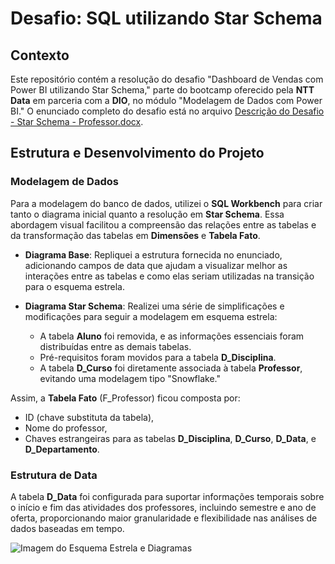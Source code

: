 # Desafio: SQL utilizando Star Schema

## Contexto

Este repositório contém a resolução do desafio "Dashboard de Vendas com Power BI utilizando Star Schema," parte do bootcamp oferecido pela **NTT Data** em parceria com a **DIO**, no módulo "Modelagem de Dados com Power BI." O enunciado completo do desafio está no arquivo [Descrição do Desafio - Star Schema - Professor.docx](https://academiapme-my.sharepoint.com/:w:/g/personal/renato_dio_me/EW6ICs-FWeJPjRJt5mhdTFABzxYtZl87MzYPc6s2N1aO7Q?rtime=_k5Bdx323Eg).

## Estrutura e Desenvolvimento do Projeto

### Modelagem de Dados

Para a modelagem do banco de dados, utilizei o **SQL Workbench** para criar tanto o diagrama inicial quanto a resolução em **Star Schema**. Essa abordagem visual facilitou a compreensão das relações entre as tabelas e da transformação das tabelas em **Dimensões** e **Tabela Fato**.

- **Diagrama Base**: Repliquei a estrutura fornecida no enunciado, adicionando campos de data que ajudam a visualizar melhor as interações entre as tabelas e como elas seriam utilizadas na transição para o esquema estrela.
  
- **Diagrama Star Schema**: Realizei uma série de simplificações e modificações para seguir a modelagem em esquema estrela:
  - A tabela **Aluno** foi removida, e as informações essenciais foram distribuídas entre as demais tabelas.
  - Pré-requisitos foram movidos para a tabela **D_Disciplina**.
  - A tabela **D_Curso** foi diretamente associada à tabela **Professor**, evitando uma modelagem tipo "Snowflake."

Assim, a **Tabela Fato** (F_Professor) ficou composta por:
- ID (chave substituta da tabela),
- Nome do professor,
- Chaves estrangeiras para as tabelas **D_Disciplina**, **D_Curso**, **D_Data**, e **D_Departamento**.

### Estrutura de Data

A tabela **D_Data** foi configurada para suportar informações temporais sobre o início e fim das atividades dos professores, incluindo semestre e ano de oferta, proporcionando maior granularidade e flexibilidade nas análises de dados baseadas em tempo.

![Imagem do Esquema Estrela e Diagramas](link_para_imagem)

